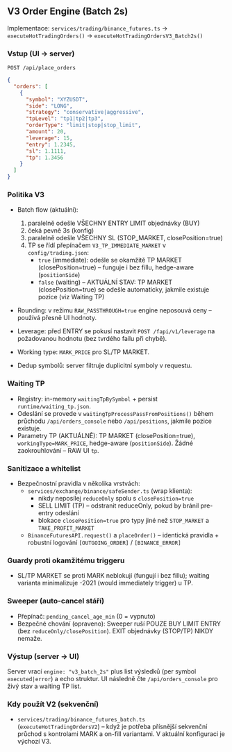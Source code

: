 ## V3 Order Engine (Batch 2s)

Implementace: `services/trading/binance_futures.ts` → `executeHotTradingOrders()` → `executeHotTradingOrdersV3_Batch2s()`

### Vstup (UI → server)
`POST /api/place_orders`
```json
{
  "orders": [
    {
      "symbol": "XYZUSDT",
      "side": "LONG",
      "strategy": "conservative|aggressive",
      "tpLevel": "tp1|tp2|tp3",
      "orderType": "limit|stop|stop_limit",
      "amount": 20,
      "leverage": 15,
      "entry": 1.2345,
      "sl": 1.1111,
      "tp": 1.3456
    }
  ]
}
```

### Politika V3
- Batch flow (aktuální):
  1) paralelně odešle VŠECHNY ENTRY LIMIT objednávky (BUY)
  2) čeká pevně 3s (konfig)
  3) paralelně odešle VŠECHNY SL (STOP_MARKET, closePosition=true)
  4) TP se řídí přepínačem `V3_TP_IMMEDIATE_MARKET` v `config/trading.json`:
     - `true` (immediate): odešle se okamžitě TP MARKET (closePosition=true) – funguje i bez fillu, hedge-aware (`positionSide`)
     - `false` (waiting) – AKTUÁLNÍ STAV: TP MARKET (closePosition=true) se odešle automaticky, jakmile existuje pozice (viz Waiting TP)

- Rounding: v režimu `RAW_PASSTHROUGH=true` engine neposouvá ceny – používá přesně UI hodnoty.
- Leverage: před ENTRY se pokusí nastavit `POST /fapi/v1/leverage` na požadovanou hodnotu (bez tvrdého failu při chybě).
- Working type: `MARK_PRICE` pro SL/TP MARKET.
- Dedup symbolů: server filtruje duplicitní symboly v requestu.

### Waiting TP
- Registry: in-memory `waitingTpBySymbol` + persist `runtime/waiting_tp.json`.
- Odeslání se provede v `waitingTpProcessPassFromPositions()` během průchodu `/api/orders_console` nebo `/api/positions`, jakmile pozice existuje.
- Parametry TP (AKTUÁLNĚ): TP MARKET (closePosition=true), `workingType=MARK_PRICE`, hedge-aware (`positionSide`). Žádné zaokrouhlování – RAW UI `tp`.

### Sanitizace a whitelist
- Bezpečnostní pravidla v několika vrstvách:
  - `services/exchange/binance/safeSender.ts` (wrap klienta):
    - nikdy neposílej `reduceOnly` spolu s `closePosition=true`
    - SELL LIMIT (TP) – odstranit reduceOnly, pokud by bránil pre-entry odeslání
    - blokace `closePosition=true` pro typy jiné než `STOP_MARKET` a `TAKE_PROFIT_MARKET`
  - `BinanceFuturesAPI.request()` a `placeOrder()` – identická pravidla + robustní logování `[OUTGOING_ORDER]` / `[BINANCE_ERROR]`

### Guardy proti okamžitému triggeru
- SL/TP MARKET se proti MARK neblokují (fungují i bez fillu); waiting varianta minimalizuje -2021 (would immediately trigger) u TP.

### Sweeper (auto-cancel stáří)
- Přepínač: `pending_cancel_age_min` (0 = vypnuto)
- Bezpečné chování (opraveno): Sweeper ruší POUZE BUY LIMIT ENTRY (bez `reduceOnly/closePosition`). EXIT objednávky (STOP/TP) NIKDY nemaže.

### Výstup (server → UI)
Server vrací `engine: "v3_batch_2s"` plus list výsledků (per symbol `executed|error`) a echo struktur. UI následně čte `/api/orders_console` pro živý stav a waiting TP list.

### Kdy použít V2 (sekvenční)
- `services/trading/binance_futures_batch.ts` (`executeHotTradingOrdersV2`) – když je potřeba přísnější sekvenční průchod s kontrolami MARK a on-fill variantami. V aktuální konfiguraci je výchozí V3.


